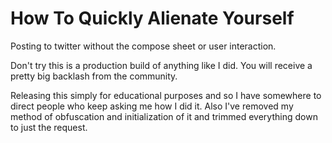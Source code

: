 How To Quickly Alienate Yourself
================================

Posting to twitter without the compose sheet or user interaction.

Don't try this is a production build of anything like I did. You will receive a pretty big backlash from the community. 

Releasing this simply for educational purposes and so I have somewhere to direct people who keep asking me how I did it. Also I've removed my method of obfuscation and initialization of it and trimmed everything down to just the request.
